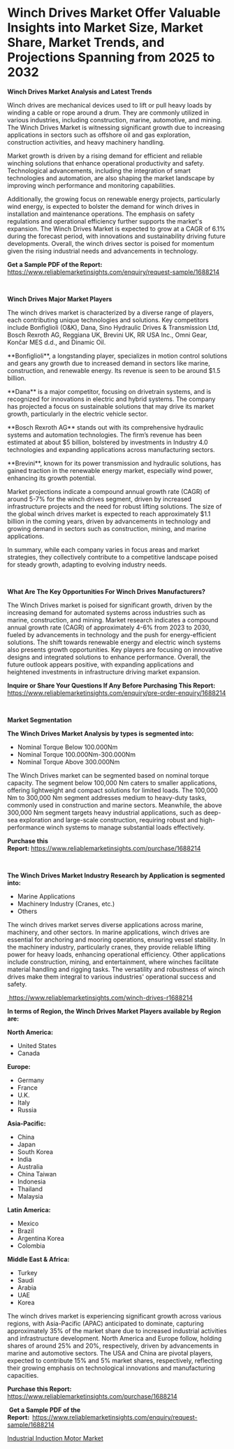 <p><h1>Winch Drives Market Offer Valuable Insights into Market Size, Market Share, Market Trends, and Projections Spanning from 2025 to 2032</h1></p><p><strong>Winch Drives Market Analysis and Latest Trends</strong></p>
<p><p>Winch drives are mechanical devices used to lift or pull heavy loads by winding a cable or rope around a drum. They are commonly utilized in various industries, including construction, marine, automotive, and mining. The Winch Drives Market is witnessing significant growth due to increasing applications in sectors such as offshore oil and gas exploration, construction activities, and heavy machinery handling.</p><p>Market growth is driven by a rising demand for efficient and reliable winching solutions that enhance operational productivity and safety. Technological advancements, including the integration of smart technologies and automation, are also shaping the market landscape by improving winch performance and monitoring capabilities.</p><p>Additionally, the growing focus on renewable energy projects, particularly wind energy, is expected to bolster the demand for winch drives in installation and maintenance operations. The emphasis on safety regulations and operational efficiency further supports the market's expansion. The Winch Drives Market is expected to grow at a CAGR of 6.1% during the forecast period, with innovations and sustainability driving future developments. Overall, the winch drives sector is poised for momentum given the rising industrial needs and advancements in technology.</p></p>
<p><strong>Get a Sample PDF of the Report:&nbsp;</strong> <a href="https://www.reliablemarketinsights.com/enquiry/request-sample/1688214?utm_campaign=3033&utm_medium=2&utm_source=Github&utm_content=ia&utm_term=10042025&utm_id=winch-drives">https://www.reliablemarketinsights.com/enquiry/request-sample/1688214</a></p>
<p>&nbsp;</p>
<p><strong>Winch Drives Major Market Players</strong></p>
<p><p>The winch drives market is characterized by a diverse range of players, each contributing unique technologies and solutions. Key competitors include Bonfiglioli (O&K), Dana, Sino Hydraulic Drives & Transmission Ltd, Bosch Rexroth AG, Reggiana UK, Brevini UK, RR USA Inc., Omni Gear, Končar MES d.d., and Dinamic Oil.</p><p>**Bonfiglioli**, a longstanding player, specializes in motion control solutions and gears any growth due to increased demand in sectors like marine, construction, and renewable energy. Its revenue is seen to be around $1.5 billion. </p><p>**Dana** is a major competitor, focusing on drivetrain systems, and is recognized for innovations in electric and hybrid systems. The company has projected a focus on sustainable solutions that may drive its market growth, particularly in the electric vehicle sector.</p><p>**Bosch Rexroth AG** stands out with its comprehensive hydraulic systems and automation technologies. The firm’s revenue has been estimated at about $5 billion, bolstered by investments in Industry 4.0 technologies and expanding applications across manufacturing sectors.</p><p>**Brevini**, known for its power transmission and hydraulic solutions, has gained traction in the renewable energy market, especially wind power, enhancing its growth potential. </p><p>Market projections indicate a compound annual growth rate (CAGR) of around 5-7% for the winch drives segment, driven by increased infrastructure projects and the need for robust lifting solutions. The size of the global winch drives market is expected to reach approximately $1.1 billion in the coming years, driven by advancements in technology and growing demand in sectors such as construction, mining, and marine applications.</p><p>In summary, while each company varies in focus areas and market strategies, they collectively contribute to a competitive landscape poised for steady growth, adapting to evolving industry needs.</p></p>
<p>&nbsp;</p>
<p><strong>What Are The Key Opportunities For Winch Drives Manufacturers?</strong></p>
<p><p>The Winch Drives market is poised for significant growth, driven by the increasing demand for automated systems across industries such as marine, construction, and mining. Market research indicates a compound annual growth rate (CAGR) of approximately 4-6% from 2023 to 2030, fueled by advancements in technology and the push for energy-efficient solutions. The shift towards renewable energy and electric winch systems also presents growth opportunities. Key players are focusing on innovative designs and integrated solutions to enhance performance. Overall, the future outlook appears positive, with expanding applications and heightened investments in infrastructure driving market expansion.</p></p>
<p><strong>Inquire or Share Your Questions If Any Before Purchasing This Report:</strong> <a href="https://www.reliablemarketinsights.com/enquiry/pre-order-enquiry/1688214?utm_campaign=3033&utm_medium=2&utm_source=Github&utm_content=ia&utm_term=10042025&utm_id=winch-drives">https://www.reliablemarketinsights.com/enquiry/pre-order-enquiry/1688214</a></p>
<p>&nbsp;</p>
<p><strong>Market Segmentation</strong></p>
<p><strong>The Winch Drives Market Analysis by types is segmented into:</strong></p>
<p><ul><li>Nominal Torque Below 100.000Nm</li><li>Nominal Torque 100.000Nm-300.000Nm</li><li>Nominal Torque Above 300.000Nm</li></ul></p>
<p><p>The Winch Drives market can be segmented based on nominal torque capacity. The segment below 100,000 Nm caters to smaller applications, offering lightweight and compact solutions for limited loads. The 100,000 Nm to 300,000 Nm segment addresses medium to heavy-duty tasks, commonly used in construction and marine sectors. Meanwhile, the above 300,000 Nm segment targets heavy industrial applications, such as deep-sea exploration and large-scale construction, requiring robust and high-performance winch systems to manage substantial loads effectively.</p></p>
<p><strong>Purchase this Report:&nbsp;</strong><a href="https://www.reliablemarketinsights.com/purchase/1688214?utm_campaign=3033&utm_medium=2&utm_source=Github&utm_content=ia&utm_term=10042025&utm_id=winch-drives">https://www.reliablemarketinsights.com/purchase/1688214</a></p>
<p>&nbsp;</p>
<p><strong>The Winch Drives Market Industry Research by Application is segmented into:</strong></p>
<p><ul><li>Marine Applications</li><li>Machinery Industry (Cranes, etc.)</li><li>Others</li></ul></p>
<p><p>The winch drives market serves diverse applications across marine, machinery, and other sectors. In marine applications, winch drives are essential for anchoring and mooring operations, ensuring vessel stability. In the machinery industry, particularly cranes, they provide reliable lifting power for heavy loads, enhancing operational efficiency. Other applications include construction, mining, and entertainment, where winches facilitate material handling and rigging tasks. The versatility and robustness of winch drives make them integral to various industries' operational success and safety.</p></p>
<p><a href="https://www.reliablemarketinsights.com/winch-drives-r1688214?utm_campaign=3033&utm_medium=2&utm_source=Github&utm_content=ia&utm_term=10042025&utm_id=winch-drives">&nbsp;https://www.reliablemarketinsights.com/winch-drives-r1688214</a></p>
<p><strong>In terms of Region, the Winch Drives Market Players available by Region are:</strong></p>
<p>
    <p> <strong> North America: </strong>
        <ul>
            <li>United States</li>
            <li>Canada</li>
        </ul>
        </p> 
    <p> <strong> Europe: </strong>
        <ul>
            <li>Germany</li>
            <li>France</li>
            <li>U.K.</li>
            <li>Italy</li>
            <li>Russia</li>
        </ul>
        </p> 
    <p> <strong> Asia-Pacific: </strong>
        <ul>
            <li>China</li>
            <li>Japan</li>
            <li>South Korea</li>
            <li>India</li>
            <li>Australia</li>
            <li>China Taiwan</li>
            <li>Indonesia</li>
            <li>Thailand</li>
            <li>Malaysia</li>
        </ul>
        </p> 
    <p> <strong> Latin America: </strong>
        <ul>
            <li>Mexico</li>
            <li>Brazil</li>
            <li>Argentina Korea</li>
            <li>Colombia</li>
        </ul>
        </p> 
    <p> <strong> Middle East & Africa: </strong>
        <ul>
            <li>Turkey</li>
            <li>Saudi</li>
            <li>Arabia</li>
            <li>UAE</li>
            <li>Korea</li>
        </ul>
    </p>
    </p>
<p><p>The winch drives market is experiencing significant growth across various regions, with Asia-Pacific (APAC) anticipated to dominate, capturing approximately 35% of the market share due to increased industrial activities and infrastructure development. North America and Europe follow, holding shares of around 25% and 20%, respectively, driven by advancements in marine and automotive sectors. The USA and China are pivotal players, expected to contribute 15% and 5% market shares, respectively, reflecting their growing emphasis on technological innovations and manufacturing capacities.</p></p>
<p><strong>Purchase this Report: </strong><a href="https://www.reliablemarketinsights.com/purchase/1688214?utm_campaign=3033&utm_medium=2&utm_source=Github&utm_content=ia&utm_term=10042025&utm_id=winch-drives">https://www.reliablemarketinsights.com/purchase/1688214</a></p>
<p>&nbsp;<strong>Get a Sample PDF of the Report:&nbsp;&nbsp;</strong><a href="https://www.reliablemarketinsights.com/enquiry/request-sample/1688214?utm_campaign=3033&utm_medium=2&utm_source=Github&utm_content=ia&utm_term=10042025&utm_id=winch-drives">https://www.reliablemarketinsights.com/enquiry/request-sample/1688214</a></p>
<p><strong></strong></p>
<p><p><a href="https://github.com/bibzmuiko/Market-Research-Report-List-1/blob/main/industrial-induction-motor-market.md?utm_campaign=3033&utm_medium=2&utm_source=Github&utm_content=ia&utm_term=10042025&utm_id=winch-drives">Industrial Induction Motor Market</a></p></p>